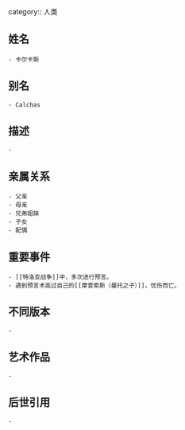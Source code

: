 category:: 人类
## 姓名
	- 卡尔卡斯
## 别名
	- Calchas
## 描述
	-
## 亲属关系
	- 父亲
	- 母亲
	- 兄弟姐妹
	- 子女
	- 配偶
## 重要事件
	- [[特洛亚战争]]中，多次进行预言。
	- 遇到预言术高过自己的[[摩普索斯（曼托之子）]]，忧伤而亡。
## 不同版本
	-
## 艺术作品
	-
## 后世引用
	-
